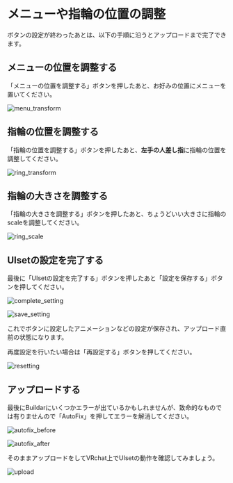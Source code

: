 # メニューや指輪の位置の調整

ボタンの設定が終わったあとは、以下の手順に沿うとアップロードまで完了できます。

## メニューの位置を調整する

「メニューの位置を調整する」ボタンを押したあと、お好みの位置にメニューを置いてください。

![menu_transform](@site/static/img/UIsetImg/menu_transform.png)

## 指輪の位置を調整する

「指輪の位置を調整する」ボタンを押したあと、**左手の人差し指**に指輪の位置を調整してください。

![ring_transform](@site/static/img/UIsetImg/ring_transform.png)

## 指輪の大きさを調整する

「指輪の大きさを調整する」ボタンを押したあと、ちょうどいい大きさに指輪のscaleを調整してください。

![ring_scale](@site/static/img/UIsetImg/ring_scale.png)

## UIsetの設定を完了する

最後に「UIsetの設定を完了する」ボタンを押したあと「設定を保存する」ボタンを押してください。

![complete_setting](@site/static/img/UIsetImg/complete_setting.png)

![save_setting](@site/static/img/UIsetImg/save_setting.png)

これでボタンに設定したアニメーションなどの設定が保存され、アップロード直前の状態になります。

再度設定を行いたい場合は「再設定する」ボタンを押してください。

![resetting](@site/static/img/UIsetImg/resetting.png)

## アップロードする

最後にBuildarにいくつかエラーが出ているかもしれませんが、致命的なものでは有りませんので「AutoFix」を押してエラーを解消してください。

![autofix_before](@site/static/img/UIsetImg/autofix_before.png)

![autofix_after](@site/static/img/UIsetImg/autofix_after.png)

そのままアップロードをしてVRchat上でUIsetの動作を確認してみましょう。

![upload](@site/static/img/UIsetImg/upload.png)


